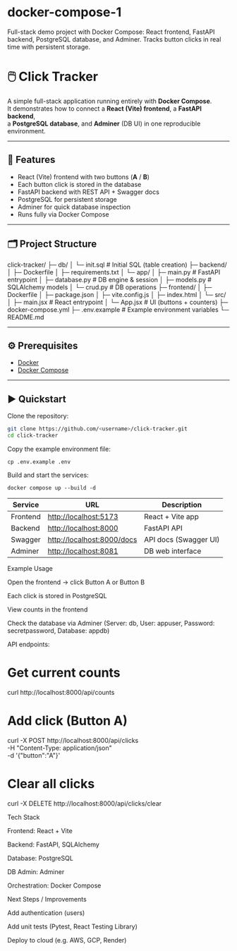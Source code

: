 # docker-compose-1
Full-stack demo project with Docker Compose: React frontend, FastAPI backend, PostgreSQL database, and Adminer. Tracks button clicks in real time with persistent storage.
# 🖱️ Click Tracker

A simple full-stack application running entirely with **Docker Compose**.  
It demonstrates how to connect a **React (Vite) frontend**, a **FastAPI backend**,  
a **PostgreSQL database**, and **Adminer** (DB UI) in one reproducible environment.

---

## 🚀 Features
- React (Vite) frontend with two buttons (**A** / **B**)
- Each button click is stored in the database
- FastAPI backend with REST API + Swagger docs
- PostgreSQL for persistent storage
- Adminer for quick database inspection
- Runs fully via Docker Compose

---

## 🗂 Project Structure
click-tracker/
├─ db/
│ └─ init.sql # Initial SQL (table creation)
├─ backend/
│ ├─ Dockerfile
│ ├─ requirements.txt
│ └─ app/
│ ├─ main.py # FastAPI entrypoint
│ ├─ database.py # DB engine & session
│ ├─ models.py # SQLAlchemy models
│ └─ crud.py # DB operations
├─ frontend/
│ ├─ Dockerfile
│ ├─ package.json
│ ├─ vite.config.js
│ ├─ index.html
│ └─ src/
│ ├─ main.jsx # React entrypoint
│ └─ App.jsx # UI (buttons + counters)
├─ docker-compose.yml
├─ .env.example # Example environment variables
└─ README.md

---

## ⚙️ Prerequisites
- [Docker](https://docs.docker.com/get-docker/)  
- [Docker Compose](https://docs.docker.com/compose/)

---

## ▶️ Quickstart

Clone the repository:
```bash
git clone https://github.com/<username>/click-tracker.git
cd click-tracker
```

Copy the example environment file:
```
cp .env.example .env
```

Build and start the services:
```
docker compose up --build -d
```
| Service  | URL                                                      | Description           |
| -------- | -------------------------------------------------------- | --------------------- |
| Frontend | [http://localhost:5173](http://localhost:5173)           | React + Vite app      |
| Backend  | [http://localhost:8000](http://localhost:8000)           | FastAPI API           |
| Swagger  | [http://localhost:8000/docs](http://localhost:8000/docs) | API docs (Swagger UI) |
| Adminer  | [http://localhost:8081](http://localhost:8081)           | DB web interface      |

Example Usage

Open the frontend → click Button A or Button B

Each click is stored in PostgreSQL

View counts in the frontend

Check the database via Adminer (Server: db, User: appuser, Password: secretpassword, Database: appdb)

API endpoints:
# Get current counts
curl http://localhost:8000/api/counts

# Add click (Button A)
curl -X POST http://localhost:8000/api/clicks \
  -H "Content-Type: application/json" \
  -d '{"button":"A"}'

# Clear all clicks
curl -X DELETE http://localhost:8000/api/clicks/clear

Tech Stack

Frontend: React + Vite

Backend: FastAPI, SQLAlchemy

Database: PostgreSQL

DB Admin: Adminer

Orchestration: Docker Compose

Next Steps / Improvements

Add authentication (users)

Add unit tests (Pytest, React Testing Library)

Deploy to cloud (e.g. AWS, GCP, Render)

